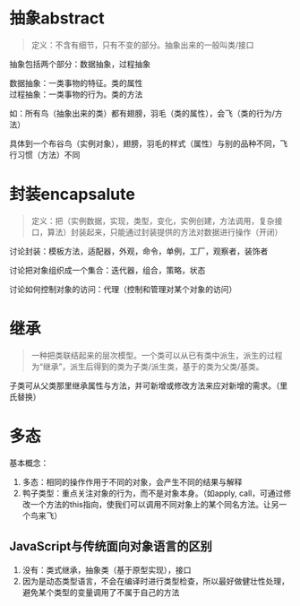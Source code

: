 # 抽象abstract

>定义：不含有细节，只有不变的部分。抽象出来的一般叫类/接口

抽象包括两个部分：数据抽象，过程抽象

数据抽象：一类事物的特征。类的属性  
过程抽象：一类事物的行为。类的方法

如：所有鸟（抽象出来的类）都有翅膀，羽毛（类的属性），会飞（类的行为/方法）

具体到一个布谷鸟（实例对象），翅膀，羽毛的样式（属性）与别的品种不同，飞行习惯（方法）不同

# 封装encapsalute

>定义：把（实例数据，实现，类型，变化，实例创建，方法调用，复杂接口，算法）封装起来，只能通过封装提供的方法对数据进行操作（开闭）

讨论封装：模板方法，适配器，外观，命令，单例，工厂，观察者，装饰者

讨论把对象组织成一个集合：迭代器，组合，策略，状态

讨论如何控制对象的访问：代理（控制和管理对某个对象的访问）

# 继承

>一种把类联结起来的层次模型。一个类可以从已有类中派生，派生的过程为“继承”，派生后得到的类为子类/派生类，基于的类为父类/基类。

子类可从父类那里继承属性与方法，并可新增或修改方法来应对新增的需求。（里氏替换）

# 多态

基本概念：

1.  多态：相同的操作作用于不同的对象，会产生不同的结果与解释
2.  鸭子类型：重点关注对象的行为，而不是对象本身。（如apply, call，可通过修改一个方法的this指向，使我们可以调用不同对象上的某个同名方法。让另一个鸟来飞）

## JavaScript与传统面向对象语言的区别

1.  没有：类式继承，抽象类（基于原型实现），接口
2.  因为是动态类型语言，不会在编译时进行类型检查，所以最好做健壮性处理，避免某个类型的变量调用了不属于自己的方法